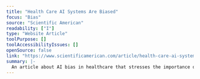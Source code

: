 ```yaml
---
title: "Health Care AI Systems Are Biased"
focus: "Bias"
source: "Scientific American"
readability: ["I"]
type: "Website Article"
toolPurpose: []
toolAccessibilityIssues: []
openSource: false
link: "https://www.scientificamerican.com/article/health-care-ai-systems-are-biased/"
summary: |-
  An article about AI bias in healthcare that stresses the importance of using diverse data when training medical AI algorithms.
---
```


